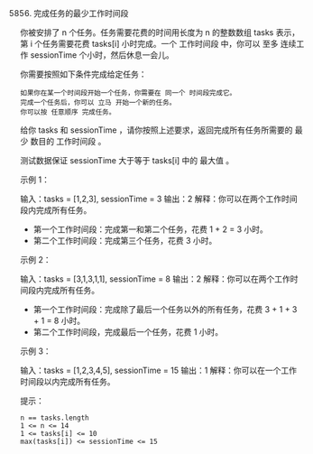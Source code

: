 5856. 完成任务的最少工作时间段

你被安排了 n 个任务。任务需要花费的时间用长度为 n 的整数数组 tasks 表示，第 i 个任务需要花费 tasks[i] 小时完成。一个 工作时间段 中，你可以 至多 连续工作 sessionTime 个小时，然后休息一会儿。

你需要按照如下条件完成给定任务：

    如果你在某一个时间段开始一个任务，你需要在 同一个 时间段完成它。
    完成一个任务后，你可以 立马 开始一个新的任务。
    你可以按 任意顺序 完成任务。

给你 tasks 和 sessionTime ，请你按照上述要求，返回完成所有任务所需要的 最少 数目的 工作时间段 。

测试数据保证 sessionTime 大于等于 tasks[i] 中的 最大值 。



示例 1：

输入：tasks = [1,2,3], sessionTime = 3
输出：2
解释：你可以在两个工作时间段内完成所有任务。
- 第一个工作时间段：完成第一和第二个任务，花费 1 + 2 = 3 小时。
- 第二个工作时间段：完成第三个任务，花费 3 小时。

示例 2：

输入：tasks = [3,1,3,1,1], sessionTime = 8
输出：2
解释：你可以在两个工作时间段内完成所有任务。
- 第一个工作时间段：完成除了最后一个任务以外的所有任务，花费 3 + 1 + 3 + 1 = 8 小时。
- 第二个工作时间段，完成最后一个任务，花费 1 小时。

示例 3：

输入：tasks = [1,2,3,4,5], sessionTime = 15
输出：1
解释：你可以在一个工作时间段以内完成所有任务。



提示：

    n == tasks.length
    1 <= n <= 14
    1 <= tasks[i] <= 10
    max(tasks[i]) <= sessionTime <= 15

